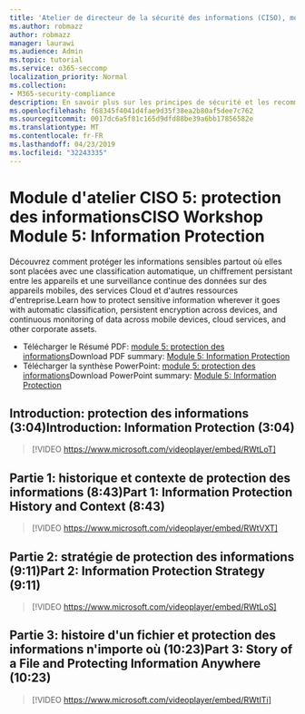 ```yaml
---
title: 'Atelier de directeur de la sécurité des informations (CISO), module 5: protection des informations'
ms.author: robmazz
author: robmazz
manager: laurawi
ms.audience: Admin
ms.topic: tutorial
ms.service: o365-seccomp
localization_priority: Normal
ms.collection:
- M365-security-compliance
description: En savoir plus sur les principes de sécurité et les recommandations pour la modernisation de la sécurité dans votre organisation.
ms.openlocfilehash: f68345f4041d4fae9d35f38ea2b80af5dee7c762
ms.sourcegitcommit: 0017dc6a5f81c165d9dfd88be39a6bb17856582e
ms.translationtype: MT
ms.contentlocale: fr-FR
ms.lasthandoff: 04/23/2019
ms.locfileid: "32243335"
---
```

# <a name="ciso-workshop-module-5-information-protection"></a><span data-ttu-id="afb26-103">Module d'atelier CISO 5: protection des informations</span><span class="sxs-lookup"><span data-stu-id="afb26-103">CISO Workshop Module 5: Information Protection</span></span>

<span data-ttu-id="afb26-104">Découvrez comment protéger les informations sensibles partout où elles sont placées avec une classification automatique, un chiffrement persistant entre les appareils et une surveillance continue des données sur des appareils mobiles, des services Cloud et d'autres ressources d'entreprise.</span><span class="sxs-lookup"><span data-stu-id="afb26-104">Learn how to protect sensitive information wherever it goes with automatic classification, persistent encryption across devices, and continuous monitoring of data across mobile devices, cloud services, and other corporate assets.</span></span>

- <span data-ttu-id="afb26-105">Télécharger le Résumé PDF: [module 5: protection des informations](media/ciso-workshop-5-information-protection-strategy.pdf)</span><span class="sxs-lookup"><span data-stu-id="afb26-105">Download PDF summary: [Module 5: Information Protection](media/ciso-workshop-5-information-protection-strategy.pdf)</span></span>
- <span data-ttu-id="afb26-106">Télécharger la synthèse PowerPoint: [module 5: protection des informations](https://docs.microsoft.com/office365/securitycompliance/media/ciso-workshop-5-information-protection-strategy.pptx)</span><span class="sxs-lookup"><span data-stu-id="afb26-106">Download PowerPoint summary: [Module 5: Information Protection](https://docs.microsoft.com/office365/securitycompliance/media/ciso-workshop-5-information-protection-strategy.pptx)</span></span>

## <a name="introduction-information-protection-304"></a><span data-ttu-id="afb26-107">Introduction: protection des informations (3:04)</span><span class="sxs-lookup"><span data-stu-id="afb26-107">Introduction: Information Protection (3:04)</span></span>

> [!VIDEO https://www.microsoft.com/videoplayer/embed/RWtLoT]

## <a name="part-1-information-protection-history-and-context-843"></a><span data-ttu-id="afb26-108">Partie 1: historique et contexte de protection des informations (8:43)</span><span class="sxs-lookup"><span data-stu-id="afb26-108">Part 1: Information Protection History and Context (8:43)</span></span>

> [!VIDEO https://www.microsoft.com/videoplayer/embed/RWtVXT]

## <a name="part-2-information-protection-strategy-911"></a><span data-ttu-id="afb26-109">Partie 2: stratégie de protection des informations (9:11)</span><span class="sxs-lookup"><span data-stu-id="afb26-109">Part 2: Information Protection Strategy (9:11)</span></span>

> [!VIDEO https://www.microsoft.com/videoplayer/embed/RWtLoS]

## <a name="part-3-story-of-a-file-and-protecting-information-anywhere-1023"></a><span data-ttu-id="afb26-110">Partie 3: histoire d'un fichier et protection des informations n'importe où (10:23)</span><span class="sxs-lookup"><span data-stu-id="afb26-110">Part 3: Story of a File and Protecting Information Anywhere (10:23)</span></span>

> [!VIDEO https://www.microsoft.com/videoplayer/embed/RWtITi]